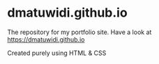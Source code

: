 # dmatuwidi.github.io
The repository for my portfolio site. Have a look at https://dmatuwidi.github.io

Created purely using HTML & CSS
